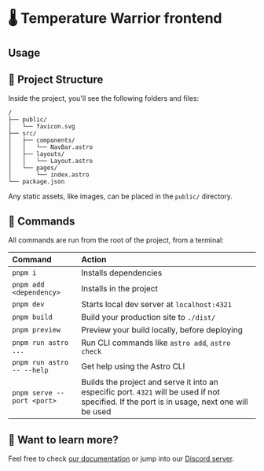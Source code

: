 # 🌡 Temperature Warrior frontend

## Usage

## 🚀 Project Structure

Inside the project, you'll see the following folders and files:

```text
/
├── public/
│   └── favicon.svg
├── src/
│   ├── components/
│   │   └── NavBar.astro
│   ├── layouts/
│   │   └── Layout.astro
│   └── pages/
│       └── index.astro
└── package.json
```

Any static assets, like images, can be placed in the `public/` directory.

## 🧞 Commands

All commands are run from the root of the project, from a terminal:

| Command                   | Action                                           |
| :------------------------ | :----------------------------------------------- |
| `pnpm i`             | Installs dependencies                            |
| `pnpm add <dependency>` | Installs <dependency> in the project |
| `pnpm dev`             | Starts local dev server at `localhost:4321`      |
| `pnpm build`           | Build your production site to `./dist/`          |
| `pnpm preview`         | Preview your build locally, before deploying     |
| `pnpm run astro ...`       | Run CLI commands like `astro add`, `astro check` |
| `pnpm run astro -- --help` | Get help using the Astro CLI                     |
| `pnpm serve --port <port>` | Builds the project and serve it into an especific port. `4321` will be used if not specified. If the port is in usage, next one will be used |

## 👀 Want to learn more?

Feel free to check [our documentation](https://docs.astro.build) or jump into our [Discord server](https://astro.build/chat).
